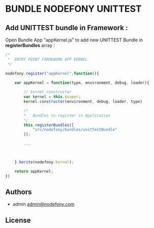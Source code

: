 # BUNDLE NODEFONY UNITTEST



## Add  UNITTEST bundle in Framework :
Open Bundle App "appKernel.js" to add new UNITTEST Bundle in **registerBundles** array : 
```js
/*
 *	ENTRY POINT FRAMEWORK APP KERNEL
 */

nodefony.register("appKernel",function(){

	var appKernel = function(type, environment, debug, loader){
		
		// kernel constructor
		var kernel = this.$super;
		kernel.constructor(environment, debug, loader, type)

		/*
	 	*	Bundles to register in Application
	 	*/
		this.registerBundles([
			"src/nodefony/bundles/unitTestBundle"
		]);

		...


					
	}.herite(nodefony.kernel);

	return appKernel;
})
```
## <a name="authors"></a>Authors

- admin  admin@nodefony.com  

##  <a name="license"></a>License

